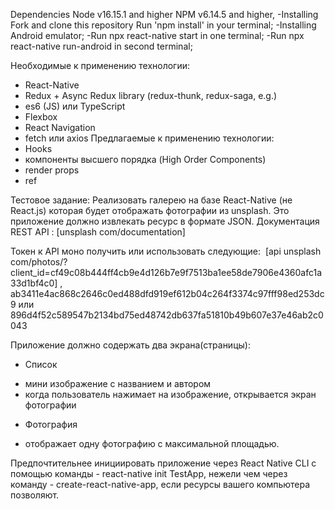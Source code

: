 Dependencies Node v16.15.1 and higher NPM v6.14.5 and higher,
-Installing Fork and clone this repository Run 'npm install' in your terminal;
-Installing Android emulator;
-Run npx react-native start in one terminal;
-Run npx react-native run-android in second terminal;

Необходимые к применению технологии:
* React-Native
* Redux + Async Redux library (redux-thunk, redux-saga, e.g.)
* es6 (JS) или TypeScript
* Flexbox
* React Navigation
* fetch или axios
Предлагаемые к применению технологии:
* Hooks
* компоненты высшего порядка (High Order Components)
* render props
* ref

Тестовое задание:
Реализовать галерею на базе React-Native (не React.js) которая будет отображать фотографии из unsplash. Это приложение должно извлекать ресурс в формате JSON.
Документация REST API :
[unsplash com/documentation]

Токен к API моно получить или использовать следующие:  [api unsplash com/photos/?client_id=cf49c08b444ff4cb9e4d126b7e9f7513ba1ee58de7906e4360afc1a33d1bf4c0] , ab3411e4ac868c2646c0ed488dfd919ef612b04c264f3374c97fff98ed253dc9 или 896d4f52c589547b2134bd75ed48742db637fa51810b49b607e37e46ab2c0043

Приложение должно содержать два экрана(страницы):
* Список
- мини изображение с названием и автором
- когда пользователь нажимает на изображение, открывается экран фотографии 
* Фотография
- отображает одну фотографию с максимальной площадью.

Предпочтительнее инициировать приложение через React Native CLI с помощью команды - react-native init TestApp, нежели чем через команду - create-react-native-app, если ресурсы вашего компьютера позволяют.